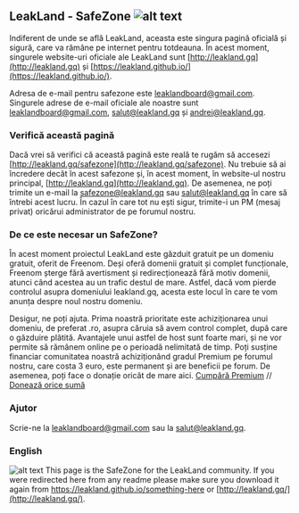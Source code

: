 ## LeakLand - SafeZone ![alt text](https://i.imgur.com/sc9Def6.png "Aceasta este o pagină oficială.")


Indiferent de unde se află LeakLand, aceasta este singura pagină oficială și sigură, care va rămâne pe internet pentru totdeauna. În acest moment, singurele website-uri oficiale ale LeakLand sunt [http://leakland.gq](http://leakland.gq) și [https://leakland.github.io/](https://leakland.github.io/). 

Adresa de e-mail pentru safezone este leaklandboard@gmail.com. Singurele adrese de e-mail oficiale ale noastre sunt leaklandboard@gmail.com, salut@leakland.gq și andrei@leakland.gq.

### Verifică această pagină

Dacă vrei să verifici că această pagină este reală te rugăm să accesezi [http://leakland.gq/safezone](http://leakland.gq/safezone). Nu trebuie să ai încredere decât în acest safezone și, în acest moment, în website-ul nostru principal, [http://leakland.gq](http://leakland.gq). De asemenea, ne poți trimite un e-mail la safezone@leakland.gq sau salut@leakland.gq în care să întrebi acest lucru. În cazul în care tot nu ești sigur, trimite-i un PM (mesaj privat) oricărui administrator de pe forumul nostru.

### De ce este necesar un SafeZone?

În acest moment proiectul LeakLand este găzduit gratuit pe un domeniu gratuit, oferit de Freenom. Deși oferă domenii gratuit și complet funcționale, Freenom șterge fără avertisment și redirecționează fără motiv domenii, atunci când acestea au un trafic destul de mare. Astfel, dacă vom pierde controlul asupra domeniului leakland.gq, acesta este locul în care te vom anunța despre noul nostru domeniu.

Desigur, ne poți ajuta. Prima noastră prioritate este achiziționarea unui domeniu, de preferat .ro, asupra căruia să avem control complet, după care o găzduire plătită. Avantajele unui astfel de host sunt foarte mari, și ne vor permite să rămânem online pe o perioadă nelimitată de timp. Poți susține financiar comunitatea noastră achiziționând gradul Premium pe forumul nostru, care costa 3 euro, este permanent și are beneficii pe forum. De asemenea, poți face o donație oricât de mare aici. [Cumpără Premium](http://leakland.gq/) //  [Donează orice sumă](http://leakland.gq/)

### Ajutor
Scrie-ne la leaklandboard@gmail.com sau la salut@leakland.gq.

### English

![alt text](https://i.imgur.com/upTzsL4.png") This page is the SafeZone for the LeakLand community. If you were redirected here from any readme please make sure you download it again from https://leakland.github.io/something-here or [http://leakland.gq/](http://leakland.gq/).
